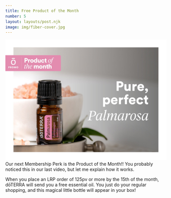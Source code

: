 ```yaml
---
title: Free Product of the Month
number: 5
layout: layouts/post.njk
image: img/fiber-cover.jpg
---
```


<img src="/img/product-of-the-month.jpeg" alt="doTerra product of the month" >
Our next Membership Perk is the Product of the Month!! You probably noticed this in our last video, but let me explain how it works.

When you place an LRP order of 125pv or more by the 15th of the month, dōTERRA will send you a free essential oil. You just do your regular shopping, and this magical little bottle will appear in your box!
